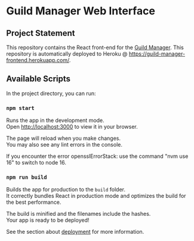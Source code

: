 # Guild Manager Web Interface

## Project Statement

This repository contains the React front-end for the [Guild Manager](https://github.com/charliecai00/Guild-Manager-Capstone). This repository is automatically deployed to Heroku @ https://guild-manager-frontend.herokuapp.com/.

## Available Scripts

In the project directory, you can run:

### `npm start`

Runs the app in the development mode.\
Open [http://localhost:3000](http://localhost:3000) to view it in your browser.

The page will reload when you make changes.\
You may also see any lint errors in the console.

If you encounter the error opensslErrorStack: use the command "nvm use 16" to switch to node 16.

### `npm run build`

Builds the app for production to the `build` folder.\
It correctly bundles React in production mode and optimizes the build for the best performance.

The build is minified and the filenames include the hashes.\
Your app is ready to be deployed!

See the section about [deployment](https://facebook.github.io/create-react-app/docs/deployment) for more information.

